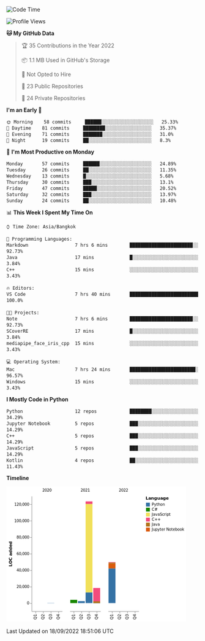 <!--START_SECTION:waka-->
![Code Time](http://img.shields.io/badge/Code%20Time-830%20hrs%2046%20mins-blue)

![Profile Views](http://img.shields.io/badge/Profile%20Views-1-blue)

**🐱 My GitHub Data** 

> 🏆 35 Contributions in the Year 2022
 > 
> 📦 1.1 MB Used in GitHub's Storage 
 > 
> 🚫 Not Opted to Hire
 > 
> 📜 23 Public Repositories 
 > 
> 🔑 24 Private Repositories  
 > 
**I'm an Early 🐤** 

```text
🌞 Morning    58 commits     ██████░░░░░░░░░░░░░░░░░░░   25.33% 
🌆 Daytime    81 commits     ████████░░░░░░░░░░░░░░░░░   35.37% 
🌃 Evening    71 commits     ███████░░░░░░░░░░░░░░░░░░   31.0% 
🌙 Night      19 commits     ██░░░░░░░░░░░░░░░░░░░░░░░   8.3%

```
📅 **I'm Most Productive on Monday** 

```text
Monday       57 commits     ██████░░░░░░░░░░░░░░░░░░░   24.89% 
Tuesday      26 commits     ██░░░░░░░░░░░░░░░░░░░░░░░   11.35% 
Wednesday    13 commits     █░░░░░░░░░░░░░░░░░░░░░░░░   5.68% 
Thursday     30 commits     ███░░░░░░░░░░░░░░░░░░░░░░   13.1% 
Friday       47 commits     █████░░░░░░░░░░░░░░░░░░░░   20.52% 
Saturday     32 commits     ███░░░░░░░░░░░░░░░░░░░░░░   13.97% 
Sunday       24 commits     ██░░░░░░░░░░░░░░░░░░░░░░░   10.48%

```


📊 **This Week I Spent My Time On** 

```text
⌚︎ Time Zone: Asia/Bangkok

💬 Programming Languages: 
Markdown                 7 hrs 6 mins        ███████████████████████░░   92.73% 
Java                     17 mins             █░░░░░░░░░░░░░░░░░░░░░░░░   3.84% 
C++                      15 mins             ░░░░░░░░░░░░░░░░░░░░░░░░░   3.43%

🔥 Editors: 
VS Code                  7 hrs 40 mins       █████████████████████████   100.0%

🐱‍💻 Projects: 
Note                     7 hrs 6 mins        ███████████████████████░░   92.73% 
SCoverRE                 17 mins             █░░░░░░░░░░░░░░░░░░░░░░░░   3.84% 
mediapipe_face_iris_cpp  15 mins             ░░░░░░░░░░░░░░░░░░░░░░░░░   3.43%

💻 Operating System: 
Mac                      7 hrs 24 mins       ████████████████████████░   96.57% 
Windows                  15 mins             ░░░░░░░░░░░░░░░░░░░░░░░░░   3.43%

```

**I Mostly Code in Python** 

```text
Python                   12 repos            ████████░░░░░░░░░░░░░░░░░   34.29% 
Jupyter Notebook         5 repos             ███░░░░░░░░░░░░░░░░░░░░░░   14.29% 
C++                      5 repos             ███░░░░░░░░░░░░░░░░░░░░░░   14.29% 
JavaScript               5 repos             ███░░░░░░░░░░░░░░░░░░░░░░   14.29% 
Kotlin                   4 repos             ██░░░░░░░░░░░░░░░░░░░░░░░   11.43%

```


**Timeline**

![Chart not found](https://raw.githubusercontent.com/pntt3011/pntt3011/main/charts/bar_graph.png) 


 Last Updated on 18/09/2022 18:51:06 UTC
<!--END_SECTION:waka-->
